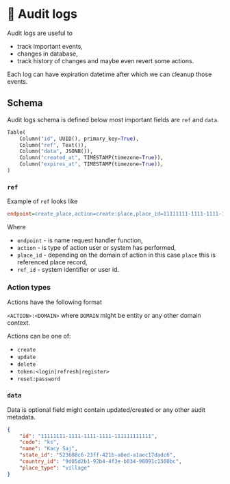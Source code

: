# 🧿 Audit logs

Audit logs are useful to

* track important events,
* changes in database,
* track history of changes and maybe even revert some actions.

Each log can have expiration datetime after which we can cleanup those events.

## Schema

Audit logs schema is defined below most important fields are `ref` and `data`.

```py
Table(
    Column("id", UUID(), primary_key=True),
    Column("ref", Text()),
    Column("data", JSONB()),
    Column("created_at", TIMESTAMP(timezone=True)),
    Column("expires_at", TIMESTAMP(timezone=True)),
)
```

### `ref`

Example of `ref` looks like 

```ini
endpoint=create_place,action=create:place,place_id=11111111-1111-1111-1111-111111111111,ref_id=523608c6-23ff-421b-a0ed-a1aec17dadc6
```

Where

* `endpoint` - is name request handler function,
* `action` - is type of action user or system has performed,
* `place_id` - depending on the domain of action in this case `place` this is referenced place record,
* `ref_id` - system identifier or user id.

### Action types

Actions have the following format

`<ACTION>:<DOMAIN>` where `DOMAIN` might be entity or any other domain context.

Actions can be one of:

* `create`
* `update`
* `delete`
* `token:<login|refresh|register>`
* `reset:password`

### `data`

Data is optional field might contain updated/created or any other audit metadata.

```json
{
    "id": "11111111-1111-1111-1111-111111111111",
    "code": "ks",
    "name": "Kacy Saj",
    "state_id": "523608c6-23ff-421b-a0ed-a1aec17dadc6",
    "country_id": "9d05d2b1-92b4-4f3e-b034-98091c1560bc",
    "place_type": "village"
}
```
